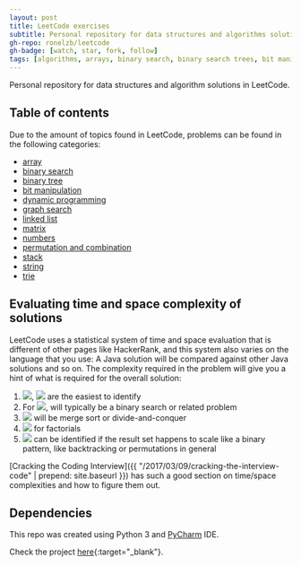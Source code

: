 ```yaml
---
layout: post
title: LeetCode exercises
subtitle: Personal repository for data structures and algorithms solutions in LeetCode.
gh-repo: ronelzb/leetcode
gh-badge: [watch, star, fork, follow]
tags: [algorithms, arrays, binary search, binary search trees, bit manipulation, data structures, dynamic programming, graphs, hashtable, lists, queues, python, queues, stacks, string, trees, tries]
---
```


Personal repository for data structures and algorithm solutions in LeetCode.

## Table of contents

Due to the amount of topics found in LeetCode, problems can be found in the following categories:

* [array](https://github.com/ronelzb/leetcode/tree/master/array)
* [binary search](https://github.com/ronelzb/leetcode/tree/master/binary_search)
* [binary tree](https://github.com/ronelzb/leetcode/tree/master/binary_tree)
* [bit manipulation](https://github.com/ronelzb/leetcode/tree/master/bit_manipulation)
* [dynamic programming](https://github.com/ronelzb/leetcode/tree/master/dynamic_programming)
* [graph search](https://github.com/ronelzb/leetcode/tree/master/graph_search)
* [linked list](https://github.com/ronelzb/leetcode/tree/master/linked_list)
* [matrix](https://github.com/ronelzb/leetcode/tree/master/matrix)
* [numbers](https://github.com/ronelzb/leetcode/tree/master/numbers)
* [permutation and combination](https://github.com/ronelzb/leetcode/tree/master/permutation_and_combination)
* [stack](https://github.com/ronelzb/leetcode/tree/master/stack)
* [string](https://github.com/ronelzb/leetcode/tree/master/string)
* [trie](https://github.com/ronelzb/leetcode/tree/master/trie)

## Evaluating time and space complexity of solutions

LeetCode uses a statistical system of time and space evaluation that is different of other pages like HackerRank, and this system also varies on the language that you use: A Java solution will be compared against other Java solutions and so on. The complexity required in the problem will give you a hint of what is required for the overall solution:

1. <img src="https://latex.codecogs.com/svg.latex?n" />, <img src="https://latex.codecogs.com/svg.latex?n^2" style="vertical-align:unset" /> are the easiest to identify
2. For <img src="https://latex.codecogs.com/svg.latex?logn" />, will typically be a binary search or related problem
3. <img src="https://latex.codecogs.com/svg.latex?nlogn" /> will be merge sort or divide-and-conquer
4. <img src="https://latex.codecogs.com/svg.latex?n!" /> for factorials
5. <img src="https://latex.codecogs.com/svg.latex?2^n" style="vertical-align:unset" /> can be identified if the result set happens to scale like a binary pattern, like backtracking or permutations in general

[Cracking the Coding Interview]({{ "/2017/03/09/cracking-the-interview-code" | prepend: site.baseurl }}) has such a good section on time/space complexities and how to figure them out.

## Dependencies

This repo was created using Python 3 and [PyCharm](https://www.jetbrains.com/pycharm/) IDE.

Check the project [here](https://github.com/ronelzb/leetcode/){:target="_blank"}.
